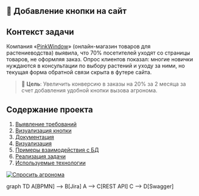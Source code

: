 

## 🔘 Добавление кнопки на сайт

## Контекст задачи

Компания «[PinkWindow](https://gr-move.github.io/Portfolio/Cases/Case-1/site/index.html)» (онлайн-магазин товаров для растениеводства) выявила, что 70% посетителей уходят со страницы товаров, не оформляя заказ. Опрос клиентов показал: многие новички нуждаются в консультации по выбору растений и уходу за ними, но текущая форма обратной связи скрыта в футере сайта.

> 📌 **Цель**: Увеличить конверсию в заказы на 20% за 2 месяца за счет добавления удобной кнопки вызова агронома.


## Содержание проекта

1. [Выявление требований](identification-of-requirements.md)
2. [Визуализация кнопки](https://gr-move.github.io/Portfolio/Cases/Case-1/)
2. [Документация](https://gr-move.github.io/Portfolio/Cases/Case-1/)
2. [Визуализация](https://gr-move.github.io/Portfolio/Cases/Case-1/)
3. [Примеры взаимодействия с БД](https://gr-move.github.io/Portfolio/Cases/Case-1/)
4. [Реализация задачи](https://gr-move.github.io/Portfolio/docs/after-index.html)
4. [Используемые технологии](https://gr-move.github.io/Portfolio/Cases/Case-1/TechStack.json)

[![Спросить агронома](https://img.shields.io/badge/Спросить_агронома-008CBA?style=for-the-badge&logo=appveyor)](mailto:agronom@example.com)



graph TD
    A[BPMN] --> B[Jira]
    A --> C[REST API]
    C --> D[Swagger]